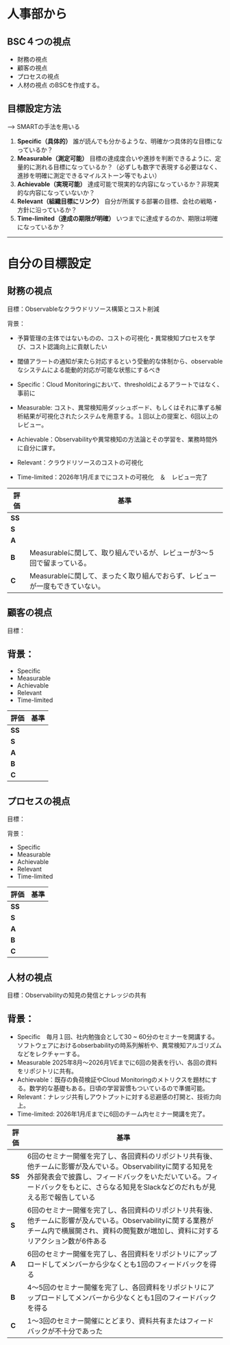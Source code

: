 # 人事部から
## BSC４つの視点
- 財務の視点
- 顧客の視点
- プロセスの視点
- 人材の視点
のBSCを作成する。

## 目標設定方法
--> SMARTの手法を用いる

1. **Specific（具体的）**
    誰が読んでも分かるような、明確かつ具体的な目標になっているか？
2. **Measurable（測定可能）**
    目標の達成度合いや進捗を判断できるように、定量的に測れる目標になっているか？（必ずしも数字で表現する必要はなく、進捗を明確に測定できるマイルストーン等でもよい）
3. **Achievable（実現可能）**
    達成可能で現実的な内容になっているか？非現実的な内容になっていないか？
4. **Relevant（組織目標にリンク）**
    自分が所属する部署の目標、会社の戦略・方針に沿っているか？
5. **Time-limited（達成の期限が明確）**
    いつまでに達成するのか、期限は明確になっているか？

---
# 自分の目標設定

## 財務の視点

目標：Observableなクラウドリソース構築とコスト削減

背景：
- 予算管理の主体ではないものの、コストの可視化・異常検知プロセスを学び、コスト認識向上に貢献したい
- 閾値アラートの通知が来たら対応するという受動的な体制から、observableなシステムによる能動的対応が可能な状態にするべき

- Specific：Cloud Monitoringにおいて、thresholdによるアラートではなく、事前に
- Measurable: コスト、異常検知用ダッシュボード、もしくはそれに準ずる解析結果が可視化されたシステムを用意する。１回以上の提案と、6回以上のレビュー。
- Achievable：Observabilityや異常検知の方法論とその学習を、業務時間外に自分に課す。
- Relevant：クラウドリソースのコストの可視化
- Time-limited：2026年1月/Eまでにコストの可視化　＆　レビュー完了

| 評価     | 基準                                          |
| ------ | ------------------------------------------- |
| **SS** |                                             |
| **S**  |                                             |
| **A**  |                                             |
| **B**  | Measurableに関して、取り組んでいるが、レビューが3〜５回で留まっている。   |
| **C**  | Measurableに関して、まったく取り組んでおらず、レビューが一度もできていない。 |

## 顧客の視点

目標：

背景：
- 

- Specific
- Measurable
- Achievable
- Relevant
- Time-limited

| 評価     | 基準  |
| ------ | --- |
| **SS** |     |
| **S**  |     |
| **A**  |     |
| **B**  |     |
| **C**  |     |


## プロセスの視点

目標：

背景：

- Specific
- Measurable
- Achievable
- Relevant
- Time-limited

| 評価     | 基準  |
| ------ | --- |
| **SS** |     |
| **S**  |     |
| **A**  |     |
| **B**  |     |
| **C**  |     |


## 人材の視点

目標：Observabilityの知見の発信とナレッジの共有

背景：
- 

- Specific　毎月１回、社内勉強会として30 ~ 60分のセミナーを開講する。ソフトウェアにおけるobserbabilityの時系列解析や、異常検知アルゴリズムなどをレクチャーする。
- Measurable 2025年8月〜2026月1/Eまでに6回の発表を行い、各回の資料をリポジトリに共有。
- Achievable：既存の負荷検証やCloud Monitoringのメトリクスを題材にする。数学的な基礎もある。日頃の学習習慣もついているので準備可能。
- Relevant：ナレッジ共有しアウトプットに対する忌避感の打開と、技術力向上。
- Time-limited: 2026年1月/Eまでに6回のチーム内セミナー開講を完了。

| 評価     | 基準                                                                                                                                 |
| ------ | ---------------------------------------------------------------------------------------------------------------------------------- |
| **SS** | 6回のセミナー開催を完了し、各回資料のリポジトリ共有後、他チームに影響が及んでいる。Observabilityに関する知見を外部発表会で披露し、フィードバックをいただいている。フィードバックをもとに、さらなる知見をSlackなどのだれもが見える形で報告している |
| **S**  | 6回のセミナー開催を完了し、各回資料のリポジトリ共有後、他チームに影響が及んでいる。Observabilityに関する業務がチーム内で横展開され、資料の閲覧数が増加し、資料に対するリアクション数が6件ある                             |
| **A**  | 6回のセミナー開催を完了し、各回資料をリポジトリにアップロードしてメンバーから少なくとも1回のフィードバックを得る                                                                          |
| **B**  | 4〜5回のセミナー開催を完了し、各回資料をリポジトリにアップロードしてメンバーから少なくとも1回のフィードバックを得る                                                                        |
| **C**  | 1〜3回のセミナー開催にとどまり、資料共有またはフィードバックが不十分であった                                                                                            |